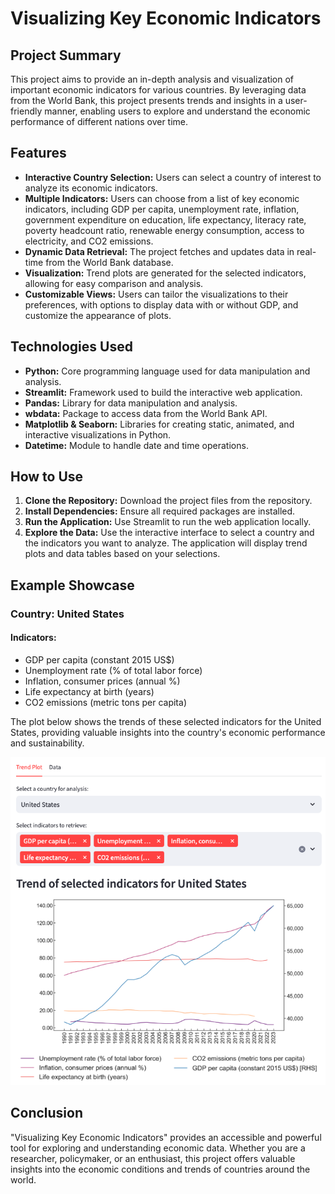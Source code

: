 # Visualizing Key Economic Indicators

## Project Summary

This project aims to provide an in-depth analysis and visualization of important economic indicators for various countries. By leveraging data from the World Bank, this project presents trends and insights in a user-friendly manner, enabling users to explore and understand the economic performance of different nations over time.

## Features

- **Interactive Country Selection:** Users can select a country of interest to analyze its economic indicators.
- **Multiple Indicators:** Users can choose from a list of key economic indicators, including GDP per capita, unemployment rate, inflation, government expenditure on education, life expectancy, literacy rate, poverty headcount ratio, renewable energy consumption, access to electricity, and CO2 emissions.
- **Dynamic Data Retrieval:** The project fetches and updates data in real-time from the World Bank database.
- **Visualization:** Trend plots are generated for the selected indicators, allowing for easy comparison and analysis.
- **Customizable Views:** Users can tailor the visualizations to their preferences, with options to display data with or without GDP, and customize the appearance of plots.

## Technologies Used

- **Python:** Core programming language used for data manipulation and analysis.
- **Streamlit:** Framework used to build the interactive web application.
- **Pandas:** Library for data manipulation and analysis.
- **wbdata:** Package to access data from the World Bank API.
- **Matplotlib & Seaborn:** Libraries for creating static, animated, and interactive visualizations in Python.
- **Datetime:** Module to handle date and time operations.

## How to Use

1. **Clone the Repository:** Download the project files from the repository.
2. **Install Dependencies:** Ensure all required packages are installed.
3. **Run the Application:** Use Streamlit to run the web application locally.
4. **Explore the Data:** Use the interactive interface to select a country and the indicators you want to analyze. The application will display trend plots and data tables based on your selections.

## Example Showcase
### Country: United States

#### Indicators:

- GDP per capita (constant 2015 US$)
- Unemployment rate (% of total labor force)
- Inflation, consumer prices (annual %)
- Life expectancy at birth (years)
- CO2 emissions (metric tons per capita)

The plot below shows the trends of these selected indicators for the United States, providing valuable insights into the country's economic performance and sustainability.

![alt text](<EconomicIndicators.png>)

## Conclusion

"Visualizing Key Economic Indicators" provides an accessible and powerful tool for exploring and understanding economic data. Whether you are a researcher, policymaker, or an enthusiast, this project offers valuable insights into the economic conditions and trends of countries around the world.
